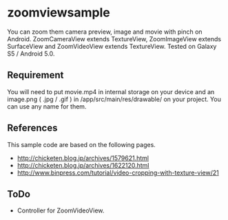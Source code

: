 # zoomviewsample

You can zoom them camera preview, image and movie with pinch on Android. ZoomCameraView extends TextureView, ZoomImageView extends SurfaceView and ZoomVideoView extends TextureView. Tested on Galaxy S5 / Android 5.0.

## Requirement

You will need to put movie.mp4 in internal storage on your device and an image.png ( .jpg / .gif ) in /app/src/main/res/drawable/ on your project. You can use any name for them.

## References

This sample code are based on the following pages.

* http://chicketen.blog.jp/archives/1579621.html
* http://chicketen.blog.jp/archives/1622120.html
* http://www.binpress.com/tutorial/video-cropping-with-texture-view/21
 
## ToDo

* Controller for ZoomVideoView.
